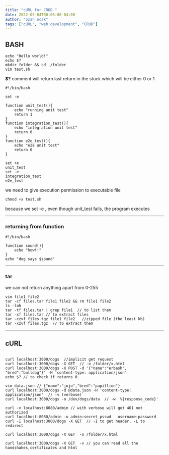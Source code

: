```yaml
---
title: "cURL for CRUD "
date: 2022-05-04T00:05:06-04:00
author: "ozan ocak"
tags: ["cURL", "web development", "CRUD"]
---
```


## BASH

```console
echo "Hello world!"
echo $?
mkdir folder && cd ./folder
vim test.sh
```

**$?** comment will return last return in the stuck which will be either 0 or 1

```shell
#!/bin/bash

set -e

function unit_test(){
	echo "running unit test"
	return 1
}
function integration_test(){
	echo "integration unit test"
	return 0
}
function e2e_test(){
	echo "e2e unit test"
	return 0
}

set +e
unit_test
set -e
integration_test
e2e_test

```

we need to give execution permission to executable file

```console
chmod +x test.sh
```

because we set -e , even though unit_test fails, the program executes

---

### returning from function

```shell
#!/bin/bash

function sound(){
	echo "how!!"
}
echo "dog says $sound"
```

---

### tar

we can not return anything apart from 0-255

```console
vim file1 file2
tar -cf files.tar file1 file2 && rm file1 file2
ls -lah
tar -tf files.tar | grep file1  // to list them
tar -xf files.tar // to extract files
tar -czvf files.tgz file1 file2   //zipped file (the least kb)
tar -xzvf files.tgz  // to extract them
```

---

## cURL

```console

curl localhost:3000/dogs  //implicit get request
curl localhost:3000/dogs -X GET  // -o /folder/x.html
curl localhost:3000/dogs -X POST -d '{"name":"erbash", "bred":"bulldog"}' -H 'content-type: application/json'
echo $? // to check if returns 0

vim data.json // {"name":"jojo","bred":"papillion"}
curl localhost:3000/dogs -d @data.json -H 'content-type: application/json'  // -v (verbose)
curl localhost:3000/dogs -o /dev/dogs/data  // -w '%{response_code}'

curl -v localhost:8080/admin // with verbose will get 401 not authorized
curl localhost:8080/admin -u admin:secret_psswd   username:password
curl -I localhost:3000/dogs -X GET  // -I to get header, -L to redirect

curl localhost:3000/dogs -X GET  -o /folder/x.html

curl localhost:3000/dogs -X GET  -v // you can read all the handshakes,certificates and html
```
